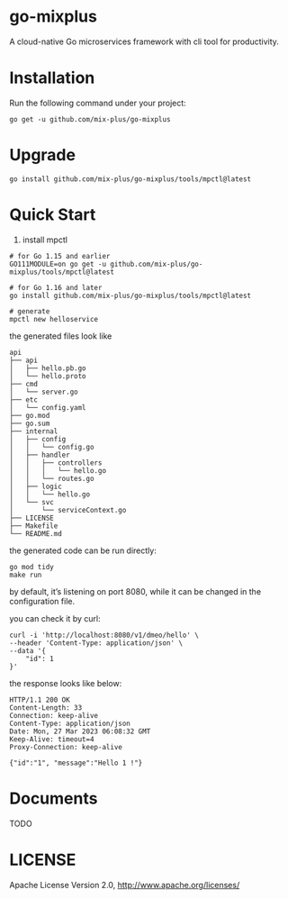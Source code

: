 # go-mixplus
A cloud-native Go microservices framework with cli tool for productivity.

# Installation
Run the following command under your project:

```
go get -u github.com/mix-plus/go-mixplus
```

# Upgrade

```
go install github.com/mix-plus/go-mixplus/tools/mpctl@latest
```

# Quick Start
1. install mpctl
```
# for Go 1.15 and earlier
GO111MODULE=on go get -u github.com/mix-plus/go-mixplus/tools/mpctl@latest

# for Go 1.16 and later
go install github.com/mix-plus/go-mixplus/tools/mpctl@latest

# generate 
mpctl new helloservice
```
the generated files look like

```
api
├── api
│   ├── hello.pb.go
│   └── hello.proto
├── cmd
│   └── server.go
├── etc
│   └── config.yaml
├── go.mod
├── go.sum
├── internal
│   ├── config
│   │   └── config.go
│   ├── handler
│   │   ├── controllers
│   │   │   └── hello.go
│   │   └── routes.go
│   ├── logic
│   │   └── hello.go
│   └── svc
│       └── serviceContext.go
├── LICENSE
├── Makefile
└── README.md
```

the generated code can be run directly:

```
go mod tidy
make run
```

by default, it’s listening on port 8080, while it can be changed in the configuration file.

you can check it by curl:

```
curl -i 'http://localhost:8080/v1/dmeo/hello' \
--header 'Content-Type: application/json' \
--data '{
    "id": 1
}'
```
the response looks like below:

```
HTTP/1.1 200 OK
Content-Length: 33
Connection: keep-alive
Content-Type: application/json
Date: Mon, 27 Mar 2023 06:08:32 GMT
Keep-Alive: timeout=4
Proxy-Connection: keep-alive

{"id":"1", "message":"Hello 1 !"}
```

# Documents
TODO

# LICENSE
Apache License Version 2.0, http://www.apache.org/licenses/